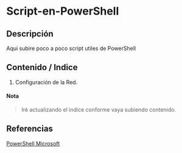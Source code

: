 # Script-en-PowerShell

## Descripción
Aqui subire poco a poco script utiles de PowerShell

## Contenido / Indice
1. Configuración de la Red.

#### Nota
 > Iré actualizando el indice conforme vaya subiendo contenido.
## Referencias
[PowerShell Microsoft](https://docs.microsoft.com/es-es/powershell/scripting/powershell-scripting?view=powershell-5.1)
